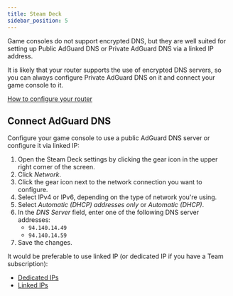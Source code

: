 ```yaml
---
title: Steam Deck
sidebar_position: 5
---
```


Game consoles do not support encrypted DNS, but they are well suited for setting up Public AdGuard DNS or Private AdGuard DNS via a linked IP address.

It is likely that your router supports the use of encrypted DNS servers, so you can always configure Private AdGuard DNS on it and connect your game console to it.

[How to configure your router](/private-dns/connect-devices/routers/routers.md)

## Connect AdGuard DNS

Configure your game console to use a public AdGuard DNS server or configure it via linked IP:

1. Open the Steam Deck settings by clicking the gear icon in the upper right corner of the screen.
2. Click _Network_.
3. Click the gear icon next to the network connection you want to configure.
4. Select IPv4 or IPv6, depending on the type of network you're using.
5. Select _Automatic (DHCP) addresses only_ or _Automatic (DHCP)_.
6. In the _DNS Server_ field, enter one of the following DNS server addresses:
   - `94.140.14.49`
   - `94.140.14.59`
7. Save the changes.

It would be preferable to use linked IP (or dedicated IP if you have a Team subscription):

- [Dedicated IPs](/private-dns/connect-devices/other-options/dedicated-ip.md)
- [Linked IPs](/private-dns/connect-devices/other-options/linked-ip.md)
